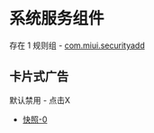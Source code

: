 # 系统服务组件

存在 1 规则组 - [com.miui.securityadd](/src/apps/com.miui.securityadd.ts)

## 卡片式广告

默认禁用 - 点击X

- [快照-0](https://i.gkd.li/import/13914659)
